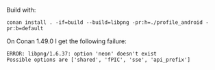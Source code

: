 Build with:

```
conan install . -if=build --build=libpng -pr:h=./profile_android -pr:b=default
```

On Conan 1.49.0 I get the following failure:

```
ERROR: libpng/1.6.37: option 'neon' doesn't exist
Possible options are ['shared', 'fPIC', 'sse', 'api_prefix']
```
